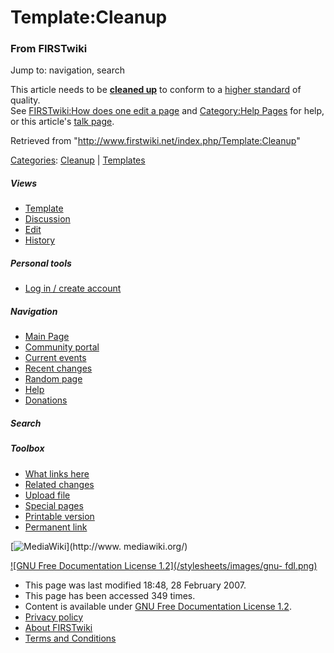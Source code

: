 # Template:Cleanup

### From FIRSTwiki

Jump to: navigation, search

This article needs to be **[cleaned up](/index.php/FIRSTwiki:Cleanup
"FIRSTwiki:Cleanup" )** to conform to a [higher
standard](/index.php/FIRSTwiki:Style_guide "FIRSTwiki:Style guide" ) of
quality.  
See [FIRSTwiki:How does one edit a
page](/index.php/FIRSTwiki:How_does_one_edit_a_page "FIRSTwiki:How does one
edit a page" ) and [Category:Help Pages](/index.php/Category:Help_Pages
"Category:Help Pages" ) for help, or this article's [talk
page](/index.php?title=Talk:Cleanup&action=edit "Talk:Cleanup" ).

Retrieved from "<http://www.firstwiki.net/index.php/Template:Cleanup>"

[Categories](/index.php?title=Special:Categories&article=Template%3ACleanup
"Special:Categories" ): [Cleanup](/index.php/Category:Cleanup
"Category:Cleanup" ) | [Templates](/index.php/Category:Templates
"Category:Templates" )

##### Views

  * [Template](/index.php/Template:Cleanup)
  * [Discussion](/index.php?title=Template_talk:Cleanup&action=edit)
  * [Edit](/index.php?title=Template:Cleanup&action=edit)
  * [History](/index.php?title=Template:Cleanup&action=history)

##### Personal tools

  * [Log in / create account](/index.php?title=Special:Userlogin&returnto=Template:Cleanup)

[](/index.php/Main_Page "Main Page" )

##### Navigation

  * [Main Page](/index.php/Main_Page)
  * [Community portal](/index.php/FIRSTwiki:Community_portal)
  * [Current events](/index.php/Current_events)
  * [Recent changes](/index.php/Special:Recentchanges)
  * [Random page](/index.php/Special:Random)
  * [Help](/index.php/Help:Contents)
  * [Donations](/index.php/FIRSTwiki:Site_support)

##### Search



##### Toolbox

  * [What links here](/index.php/Special:Whatlinkshere/Template:Cleanup)
  * [Related changes](/index.php/Special:Recentchangeslinked/Template:Cleanup)
  * [Upload file](/index.php/Special:Upload)
  * [Special pages](/index.php/Special:Specialpages)
  * [Printable version](/index.php?title=Template:Cleanup&printable=yes)
  * [Permanent link](/index.php?title=Template:Cleanup&oldid=56348)

[![MediaWiki](/skins/common/images/poweredby_mediawiki_88x31.png)](http://www.
mediawiki.org/)

[![GNU Free Documentation License 1.2](/stylesheets/images/gnu-
fdl.png)](http://www.gnu.org/copyleft/fdl.html)

  * This page was last modified 18:48, 28 February 2007.
  * This page has been accessed 349 times.
  * Content is available under [GNU Free Documentation License 1.2](http://www.gnu.org/copyleft/fdl.html "http://www.gnu.org/copyleft/fdl.html" ).
  * [Privacy policy](/index.php/FIRSTwiki:Privacy_policy "FIRSTwiki:Privacy policy" )
  * [About FIRSTwiki](/index.php/FIRSTwiki:About "FIRSTwiki:About" )
  * [Terms and Conditions](/index.php/FIRSTwiki:Terms_and_conditions "FIRSTwiki:Terms and conditions" )


